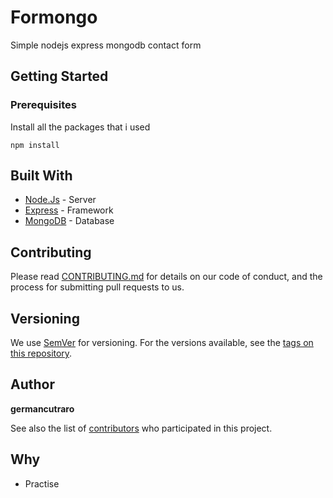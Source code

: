 # Formongo

Simple nodejs express mongodb contact form

## Getting Started


### Prerequisites
Install all the packages that i used

```
npm install
```

## Built With

* [Node.Js](http://www.dropwizard.io/1.0.2/docs/) - Server
* [Express](https://maven.apache.org/) - Framework
* [MongoDB](https://rometools.github.io/rome/) - Database

## Contributing

Please read [CONTRIBUTING.md](https://gist.github.com/PurpleBooth/b24679402957c63ec426) for details on our code of conduct, and the process for submitting pull requests to us.

## Versioning

We use [SemVer](http://semver.org/) for versioning. For the versions available, see the [tags on this repository](https://github.com/your/project/tags).

## Author

**germancutraro**

See also the list of [contributors](https://github.com/your/project/contributors) who participated in this project.

## Why

* Practise
